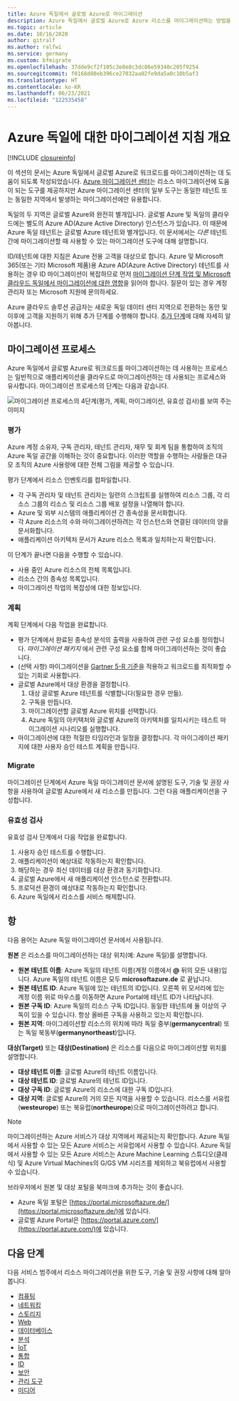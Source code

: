 ```yaml
---
title: Azure 독일에서 글로벌 Azure로 마이그레이션
description: Azure 독일에서 글로벌 Azure로 Azure 리소스를 마이그레이션하는 방법을 소개합니다.
ms.topic: article
ms.date: 10/16/2020
author: gitralf
ms.author: ralfwi
ms.service: germany
ms.custom: bfmigrate
ms.openlocfilehash: 37dde9cf2f105c3e8e8c3dc86e59340c205f9254
ms.sourcegitcommit: f0168d80eb396ce27032aa02fe9da5a0c10b5af3
ms.translationtype: HT
ms.contentlocale: ko-KR
ms.lasthandoff: 06/23/2021
ms.locfileid: "122535458"
---
```

# <a name="overview-of-migration-guidance-for-azure-germany"></a>Azure 독일에 대한 마이그레이션 지침 개요

[!INCLUDE [closureinfo](../../includes/germany-closure-info.md)]

이 섹션의 문서는 Azure 독일에서 글로벌 Azure로 워크로드를 마이그레이션하는 데 도움이 되도록 작성되었습니다. [Azure 마이그레이션 센터](https://azure.microsoft.com/migration/)는 리소스 마이그레이션에 도움이 되는 도구를 제공하지만 Azure 마이그레이션 센터의 일부 도구는 동일한 테넌트 또는 동일한 지역에서 발생하는 마이그레이션에만 유용합니다.

독일의 두 지역은 글로벌 Azure와 완전히 별개입니다. 글로벌 Azure 및 독일의 클라우드에는 별도의 Azure AD(Azure Active Directory) 인스턴스가 있습니다. 이 때문에 Azure 독일 테넌트는 글로벌 Azure 테넌트와 별개입니다. 이 문서에서는 *다른* 테넌트 간에 마이그레이션할 때 사용할 수 있는 마이그레이션 도구에 대해 설명합니다.

ID/테넌트에 대한 지침은 Azure 전용 고객을 대상으로 합니다. Azure 및 Microsoft 365(또는 기타 Microsoft 제품)용 Azure AD(Azure Active Directory) 테넌트를 사용하는 경우 ID 마이그레이션이 복잡하므로 먼저 [마이그레이션 단계 작업 및 Microsoft 클라우드 독일에서 마이그레이션에 대한 영향](/microsoft-365/enterprise/ms-cloud-germany-transition-phases?view=o365-worldwide)을 읽어야 합니다. 질문이 있는 경우 계정 관리자 또는 Microsoft 지원에 문의하세요.

Azure 클라우드 솔루션 공급자는 새로운 독일 데이터 센터 지역으로 전환하는 동안 및 이후에 고객을 지원하기 위해 추가 단계를 수행해야 합니다. [추가 단계](/microsoft-365/enterprise/ms-cloud-germany-transition-add-csp)에 대해 자세히 알아봅니다.

## <a name="migration-process"></a>마이그레이션 프로세스

Azure 독일에서 글로벌 Azure로 워크로드를 마이그레이션하는 데 사용하는 프로세스는 일반적으로 애플리케이션을 클라우드로 마이그레이션하는 데 사용되는 프로세스와 유사합니다. 마이그레이션 프로세스의 단계는 다음과 같습니다.

![마이그레이션 프로세스의 4단계(평가, 계획, 마이그레이션, 유효성 검사)를 보여 주는 이미지](./media/germany-migration-main/migration-steps.png)

### <a name="assess"></a>평가

Azure 계정 소유자, 구독 관리자, 테넌트 관리자, 재무 및 회계 팀을 통합하여 조직의 Azure 독일 공간을 이해하는 것이 중요합니다. 이러한 역할을 수행하는 사람들은 대규모 조직의 Azure 사용량에 대한 전체 그림을 제공할 수 있습니다.

평가 단계에서 리소스 인벤토리를 컴파일합니다.
  - 각 구독 관리자 및 테넌트 관리자는 일련의 스크립트를 실행하여 리소스 그룹, 각 리소스 그룹의 리소스 및 리소스 그룹 배포 설정을 나열해야 합니다.
  - Azure 및 외부 시스템의 애플리케이션 간 종속성을 문서화합니다.
  - 각 Azure 리소스의 수와 마이그레이션하려는 각 인스턴스와 연결된 데이터의 양을 문서화합니다.
  - 애플리케이션 아키텍처 문서가 Azure 리소스 목록과 일치하는지 확인합니다.

이 단계가 끝나면 다음을 수행할 수 있습니다.

- 사용 중인 Azure 리소스의 전체 목록입니다.
- 리소스 간의 종속성 목록입니다.
- 마이그레이션 작업의 복잡성에 대한 정보입니다.

### <a name="plan"></a>계획

계획 단계에서 다음 작업을 완료합니다.

- 평가 단계에서 완료된 종속성 분석의 출력을 사용하여 관련 구성 요소를 정의합니다. *마이그레이션 패키지* 에서 관련 구성 요소를 함께 마이그레이션하는 것이 좋습니다.
- (선택 사항) 마이그레이션을 [Gartner 5-R 기준](https://www.gartner.com/en/documents/3873016/evaluation-criteria-for-cloud-management-platforms-and-t)을 적용하고 워크로드를 최적화할 수 있는 기회로 사용합니다.
- 글로벌 Azure에서 대상 환경을 결정합니다.
  1. 대상 글로벌 Azure 테넌트를 식별합니다(필요한 경우 만듦).
  1. 구독을 만듭니다.
  1. 마이그레이션할 글로벌 Azure 위치를 선택합니다.
  1. Azure 독일의 아키텍처와 글로벌 Azure의 아키텍처를 일치시키는 테스트 마이그레이션 시나리오를 실행합니다.
- 마이그레이션에 대한 적절한 타임라인과 일정을 결정합니다. 각 마이그레이션 패키지에 대한 사용자 승인 테스트 계획을 만듭니다.

### <a name="migrate"></a>Migrate

마이그레이션 단계에서 Azure 독일 마이그레이션 문서에 설명된 도구, 기술 및 권장 사항을 사용하여 글로벌 Azure에서 새 리소스를 만듭니다. 그런 다음 애플리케이션을 구성합니다.

### <a name="validate"></a>유효성 검사

유효성 검사 단계에서 다음 작업을 완료합니다.

1. 사용자 승인 테스트를 수행합니다.
1. 애플리케이션이 예상대로 작동하는지 확인합니다.
1. 해당하는 경우 최신 데이터를 대상 환경과 동기화합니다.
1. 글로벌 Azure에서 새 애플리케이션 인스턴스로 전환합니다.
1. 프로덕션 환경이 예상대로 작동하는지 확인합니다.
1. Azure 독일에서 리소스를 서비스 해제합니다.

## <a name="terms"></a>항

다음 용어는 Azure 독일 마이그레이션 문서에서 사용됩니다.

**원본** 은 리소스를 마이그레이션하는 대상 위치(예: Azure 독일)를 설명합니다.

- **원본 테넌트 이름**: Azure 독일의 테넌트 이름(계정 이름에서 **\@** 뒤의 모든 내용)입니다. Azure 독일의 테넌트 이름은 모두 **microsoftazure.de** 로 끝납니다.
- **원본 테넌트 ID**: Azure 독일에 있는 테넌트의 ID입니다. 오른쪽 위 모서리에 있는 계정 이름 위로 마우스를 이동하면 Azure Portal에 테넌트 ID가 나타납니다.
- **원본 구독 ID**: Azure 독일의 리소스 구독 ID입니다. 동일한 테넌트에 둘 이상의 구독이 있을 수 있습니다. 항상 올바른 구독을 사용하고 있는지 확인합니다.
- **원본 지역**: 마이그레이션할 리소스의 위치에 따라 독일 중부(**germanycentral**) 또는 독일 북동부(**germanynortheast**)입니다.

**대상(Target)** 또는 **대상(Destination)** 은 리소스를 다음으로 마이그레이션할 위치를 설명합니다.

- **대상 테넌트 이름**: 글로벌 Azure의 테넌트 이름입니다.
- **대상 테넌트 ID**: 글로벌 Azure의 테넌트 ID입니다.
- **대상 구독 ID**: 글로벌 Azure의 리소스에 대한 구독 ID입니다.
- **대상 지역**: 글로벌 Azure의 거의 모든 지역을 사용할 수 있습니다. 리소스를 서유럽(**westeurope**) 또는 북유럽(**northeurope**)으로 마이그레이션하려고 합니다.

> [!NOTE]
> 마이그레이션하는 Azure 서비스가 대상 지역에서 제공되는지 확인합니다. Azure 독일에서 사용할 수 있는 모든 Azure 서비스는 서유럽에서 사용할 수 있습니다. Azure 독일에서 사용할 수 있는 모든 Azure 서비스는 Azure Machine Learning 스튜디오(클래식) 및 Azure Virtual Machines의 G/GS VM 시리즈를 제외하고 북유럽에서 사용할 수 있습니다.

브라우저에서 원본 및 대상 포털을 북마크에 추가하는 것이 좋습니다.

- Azure 독일 포털은 [https://portal.microsoftazure.de/](https://portal.microsoftazure.de/)에 있습니다.
- 글로벌 Azure Portal은 [https://portal.azure.com/](https://portal.azure.com/)에 있습니다.

## <a name="next-steps"></a>다음 단계

다음 서비스 범주에서 리소스 마이그레이션을 위한 도구, 기술 및 권장 사항에 대해 알아봅니다.

- [컴퓨팅](./germany-migration-compute.md)
- [네트워킹](./germany-migration-networking.md)
- [스토리지](./germany-migration-storage.md)
- [Web](./germany-migration-web.md)
- [데이터베이스](./germany-migration-databases.md)
- [분석](./germany-migration-analytics.md)
- [IoT](./germany-migration-iot.md)
- [통합](./germany-migration-integration.md)
- [ID](./germany-migration-identity.md)
- [보안](./germany-migration-security.md)
- [관리 도구](./germany-migration-management-tools.md)
- [미디어](./germany-migration-media.md)
